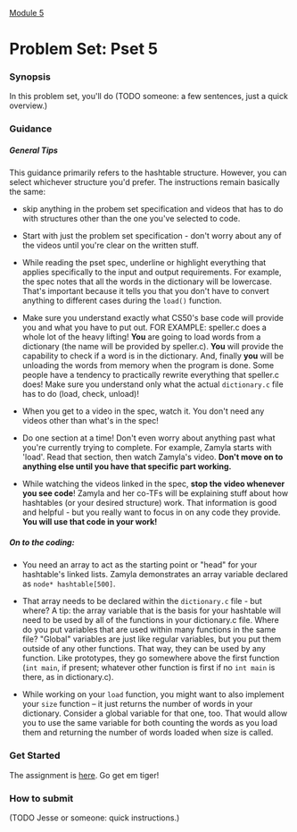 [Module 5](../..)

# Problem Set: Pset 5

### Synopsis
In this problem set, you'll do (TODO someone: a few sentences, just a quick overview.)

### Guidance
##### General Tips
This guidance primarily refers to the hashtable structure. However, you can select whichever structure you'd prefer. The instructions remain basically the same:

- skip anything in the probem set specification and videos that has to do with structures other than the one you've selected to code.

- Start with just the problem set specification - don't worry about any of the videos until you're clear on the written stuff.

- While reading the pset spec, underline or highlight everything that applies specifically to the input and output requirements. For example, the spec notes that all the words in the dictionary will be lowercase. That's important because it tells you that you don't have to convert anything to different cases during the `load()` function.

- Make sure you understand exactly what CS50's base code will provide you and what you have to put out. FOR EXAMPLE: speller.c does a whole lot of the heavy lifting! **You** are going to load words from a dictionary (the name will be provided by speller.c). **You** will provide the capability to check if a word is in the dictionary. And, finally **you** will be unloading the words from memory when the program is done. Some people have a tendency to practically rewrite everything that speller.c does! Make sure you understand only what the actual `dictionary.c` file has to do (load, check, unload)!

- When you get to a video in the spec, watch it. You don't need any videos other than what's in the spec!

- Do one section at a time! Don't even worry about anything past what you're currently trying to complete. For example, Zamyla starts with 'load'. Read that section, then watch Zamyla's video. **Don't move on to anything else until you have that specific part working.**

- While watching the videos linked in the spec, **stop the video whenever you see code**! Zamyla and her co-TFs will be explaining stuff about how hashtables (or your desired structure) work. That information is good and helpful - but you really want to focus in on any code they provide. **You will use that code in your work!**

##### On to the coding:
- You need an array to act as the starting point or "head" for your hashtable's linked lists. Zamyla demonstrates an array variable declared as `node* hashtable[500]`.

- That array needs to be declared within the `dictionary.c` file - but where? A tip: the array variable that is the basis for your hashtable will need to be used by all of the functions in your dictionary.c file. Where do you put variables that are used within many functions in the same file? "Global" variables are just like regular variables, but you put them outside of any other functions. That way, they can be used by any function. Like prototypes, they go somewhere above the first function (`int main`, if present; whatever other function is first if no `int main` is there, as in dictionary.c).

- While working on your `load` function, you might want to also implement your `size` function – it just returns the number of words in your dictionary. Consider a global variable for that one, too. That would allow you to use the same variable for both counting the words as you load them and returning the number of words loaded when size is called.



### Get Started
The assignment is <a href="http://cdn.cs50.net/2015/fall/psets/5/pset5/pset5.html" target="_blank">here</a>. Go get em tiger!

### How to submit 
(TODO Jesse or someone: quick instructions.)
